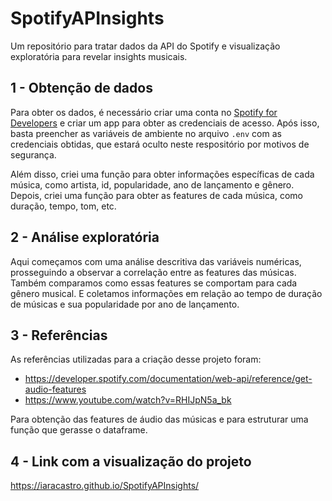 # SpotifyAPInsights
Um repositório para tratar dados da API do Spotify e visualização exploratória para revelar insights musicais.

## 1 - Obtenção de dados
Para obter os dados, é necessário criar uma conta no [Spotify for Developers](https://developer.spotify.com/dashboard/login) e criar um app para obter as credenciais de acesso. Após isso, basta preencher as variáveis de ambiente no arquivo `.env` com as credenciais obtidas, que estará oculto neste respositório por motivos de segurança.

Além disso, criei uma função para obter informações específicas de cada música, como artista, id, popularidade, ano de lançamento e gênero. Depois, criei uma função para obter as features de cada música, como duração, tempo, tom, etc.

## 2 - Análise exploratória
Aqui começamos com uma análise descritiva das variáveis numéricas, prosseguindo a observar a correlação entre as features das músicas. Também comparamos como essas features se comportam para cada gênero musical. E coletamos informações em relação ao tempo de duração de músicas e sua popularidade por ano de lançamento.


## 3 - Referências
As referências utilizadas para a criação desse projeto foram:
- https://developer.spotify.com/documentation/web-api/reference/get-audio-features
-  https://www.youtube.com/watch?v=RHIJpN5a_bk

Para obtenção das features de áudio das músicas e para estruturar uma função que gerasse o dataframe.

## 4 - Link com a visualização do projeto

https://iaracastro.github.io/SpotifyAPInsights/

